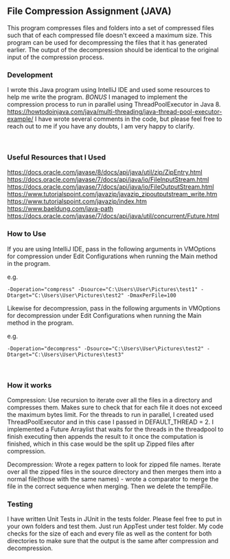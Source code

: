## File Compression Assignment (JAVA)

This program compresses files and folders into a set of compressed files such that of each
compressed file doesn't exceed a maximum size. This program can be used for
decompressing the files that it has generated earlier. The output of the decompression should be
identical to the original input of the compression process.

### Development

I wrote this Java program using IntelliJ IDE and used some resources to help me write the program.
_BONUS_ I managed to implement the compression process to run in parallel using ThreadPoolExecutor in Java 8.
https://howtodoinjava.com/java/multi-threading/java-thread-pool-executor-example/
I have wrote several comments in the code, but please feel free to reach out to me if you have any doubts, I am very happy to clarify.

<br />

### Useful Resources that I Used

https://docs.oracle.com/javase/8/docs/api/java/util/zip/ZipEntry.html
https://docs.oracle.com/javase/7/docs/api/java/io/FileInputStream.html
https://docs.oracle.com/javase/7/docs/api/java/io/FileOutputStream.html
https://www.tutorialspoint.com/javazip/javazip_zipoutputstream_write.htm
https://www.tutorialspoint.com/javazip/index.htm
https://www.baeldung.com/java-path
https://docs.oracle.com/javase/7/docs/api/java/util/concurrent/Future.html

### How to Use

If you are using IntelliJ IDE, pass in the following arguments in VMOptions for compression under Edit Configurations when running the Main method in the program.

e.g.

```
-Doperation="compress" -Dsource="C:\Users\User\Pictures\test1" -Dtarget="C:\Users\User\Pictures\test2" -DmaxPerFile=100
```

Likewise for decompression, pass in the following arguments in VMOptions for decompression under Edit Configurations when running the Main method in the program.

e.g.

```
-Doperation="decompress" -Dsource="C:\Users\User\Pictures\test2" -Dtarget="C:\Users\User\Pictures\test3"
```

<br />

### How it works

Compression:
Use recursion to iterate over all the files in a directory and compresses them. Makes sure to check that for each file it does not exceed the maximum bytes limit.
For the threads to run in parallel, I created used ThreadPoolExecutor and in this case I passed in DEFAULT_THREAD = 2. I implemented a Future Arraylist that waits for the threads in the threadpool to finish executing then appends the result to it once the computation is finished, which in this case would be the split up Zipped files after compression.

Decompression:
Wrote a regex pattern to look for zipped file names.
Iterate over all the zipped files in the source directory and then merges them into a normal file(those with the same names) - wrote a comparator to merge the file in the correct sequence when merging. Then we delete the tempFile.
<br />

### Testing

I have written Unit Tests in JUnit in the tests folder. Please feel free to put in your own folders and test them. Just run AppTest under test folder. My code checks for the size of each and every file as well as the content for both directories to make sure that the output is the same after compression and decompression.
